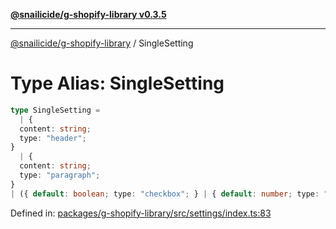 [**@snailicide/g-shopify-library v0.3.5**](../README.md)

---

[@snailicide/g-shopify-library](../README.md) / SingleSetting

# Type Alias: SingleSetting

```ts
type SingleSetting =
  | {
  content: string;
  type: "header";
}
  | {
  content: string;
  type: "paragraph";
}
| ({ default: boolean; type: "checkbox"; } | { default: number; type: "number"; placeholder?: string | undefined; } | { default: string | number; options: { value: string; label: string; }[]; type: "radio"; } | ... 20 more ... | { ...; }) & { ...; };
```

Defined in:
[packages/g-shopify-library/src/settings/index.ts:83](https://github.com/gbtunney/snailicide-monorepo/blob/master/packages/g-shopify-library/src/settings/index.ts#L83)
